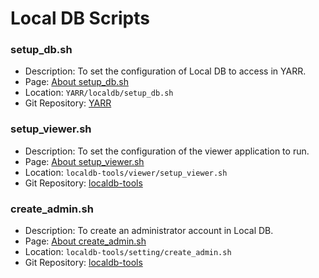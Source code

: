 # Local DB Scripts

### setup_db.sh

- Description: To set the configuration of Local DB to access in YARR.
- Page: [About setup_db.sh](setup-db.md)
- Location: `YARR/localdb/setup_db.sh`
- Git Repository: [YARR](https://gitlab.cern.ch/YARR/YARR)

### setup_viewer.sh

- Description: To set the configuration of the viewer application to run.
- Page: [About setup_viewer.sh](setup-viewer.md)
- Location: `localdb-tools/viewer/setup_viewer.sh`
- Git Repository: [localdb-tools](https://gitlab.cern.ch/YARR/localdb-tools)

### create_admin.sh

- Description: To create an administrator account in Local DB.
- Page: [About create_admin.sh](create_admin.md)
- Location: `localdb-tools/setting/create_admin.sh`
- Git Repository: [localdb-tools](https://gitlab.cern.ch/YARR/localdb-tools)

